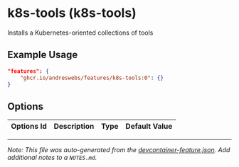 
# k8s-tools (k8s-tools)

Installs a Kubernetes-oriented collections of tools

## Example Usage

```json
"features": {
    "ghcr.io/andreswebs/features/k8s-tools:0": {}
}
```

## Options

| Options Id | Description | Type | Default Value |
|-----|-----|-----|-----|




---

_Note: This file was auto-generated from the [devcontainer-feature.json](https://github.com/andreswebs/features/blob/main/src/k8s-tools/devcontainer-feature.json).  Add additional notes to a `NOTES.md`._
